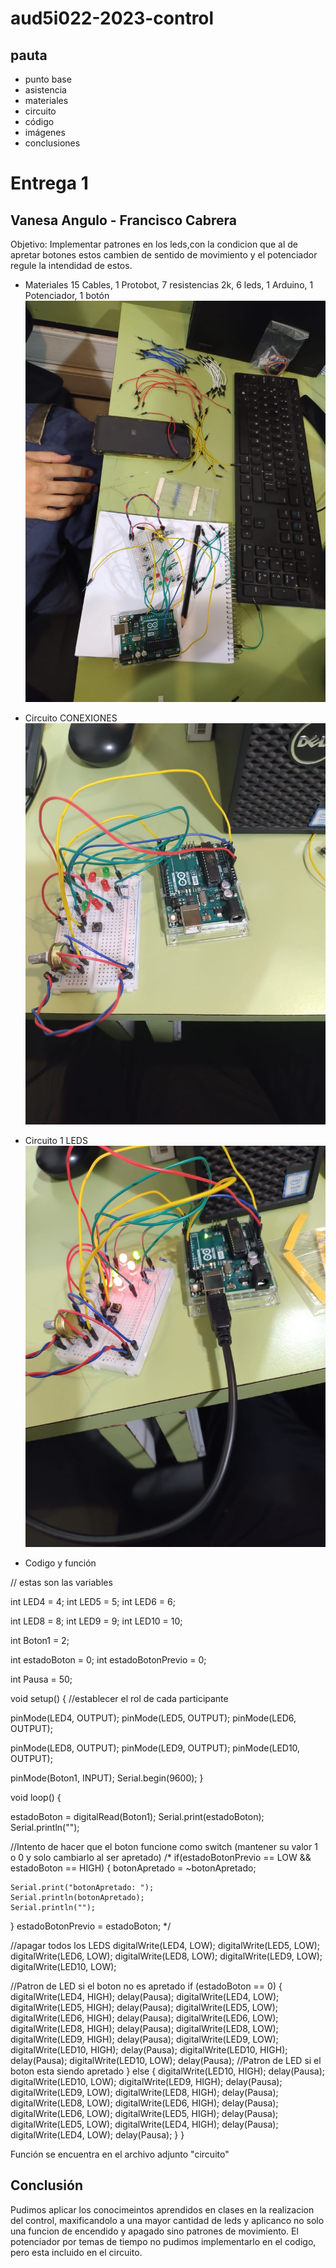 # aud5i022-2023-control

## pauta

- punto base
- asistencia
- materiales
- circuito
- código
- imágenes
- conclusiones

# Entrega 1

## Vanesa Angulo - Francisco Cabrera

Objetivo: Implementar patrones en los leds,con la condicion que al de apretar botones estos cambien de sentido de movimiento y el potenciador regule la intendidad de estos.

- Materiales
  15 Cables, 1 Protobot, 7 resistencias 2k, 6 leds, 1 Arduino, 1 Potenciador, 1 botón
  ![imagen 1](./imagen1.png)

- Circuito CONEXIONES
  ![imagen 2](./imagen2.png)

- Circuito 1 LEDS
  ![imagen 3](./imagen3.png)

- Codigo y función

// estas son las variables

int LED4 = 4;
int LED5 = 5;
int LED6 = 6;

int LED8 = 8;
int LED9 = 9;
int LED10 = 10;

int Boton1 = 2;

int estadoBoton = 0;
int estadoBotonPrevio = 0;

int Pausa = 50;

void setup() {
//establecer el rol de cada participante

pinMode(LED4, OUTPUT);
pinMode(LED5, OUTPUT);
pinMode(LED6, OUTPUT);

pinMode(LED8, OUTPUT);
pinMode(LED9, OUTPUT);
pinMode(LED10, OUTPUT);

pinMode(Boton1, INPUT);
Serial.begin(9600);
}

void loop() {

estadoBoton = digitalRead(Boton1);
Serial.print(estadoBoton);
Serial.println("");

//Intento de hacer que el boton funcione como switch (mantener su valor 1 o 0 y solo cambiarlo al ser apretado)
/\*
if(estadoBotonPrevio == LOW && estadoBoton == HIGH) {
botonApretado = ~botonApretado;

    Serial.print("botonApretado: ");
    Serial.println(botonApretado);
    Serial.println("");

}
estadoBotonPrevio = estadoBoton;
\*/

//apagar todos los LEDS
digitalWrite(LED4, LOW);
digitalWrite(LED5, LOW);
digitalWrite(LED6, LOW);
digitalWrite(LED8, LOW);
digitalWrite(LED9, LOW);
digitalWrite(LED10, LOW);

//Patron de LED si el boton no es apretado
if (estadoBoton == 0) {
digitalWrite(LED4, HIGH);
delay(Pausa);
digitalWrite(LED4, LOW);
digitalWrite(LED5, HIGH);
delay(Pausa);
digitalWrite(LED5, LOW);
digitalWrite(LED6, HIGH);
delay(Pausa);
digitalWrite(LED6, LOW);
digitalWrite(LED8, HIGH);
delay(Pausa);
digitalWrite(LED8, LOW);
digitalWrite(LED9, HIGH);
delay(Pausa);
digitalWrite(LED9, LOW);
digitalWrite(LED10, HIGH);
delay(Pausa);
digitalWrite(LED10, HIGH);
delay(Pausa);
digitalWrite(LED10, LOW);
delay(Pausa);
//Patron de LED si el boton esta siendo apretado
} else {
digitalWrite(LED10, HIGH);
delay(Pausa);
digitalWrite(LED10, LOW);
digitalWrite(LED9, HIGH);
delay(Pausa);
digitalWrite(LED9, LOW);
digitalWrite(LED8, HIGH);
delay(Pausa);
digitalWrite(LED8, LOW);
digitalWrite(LED6, HIGH);
delay(Pausa);
digitalWrite(LED6, LOW);
digitalWrite(LED5, HIGH);
delay(Pausa);
digitalWrite(LED5, LOW);
digitalWrite(LED4, HIGH);
delay(Pausa);
digitalWrite(LED4, LOW);
delay(Pausa);
}
}

Función se encuentra en el archivo adjunto "circuito"

## Conclusión

Pudimos aplicar los conocimeintos aprendidos en clases en la realizacion del control, maxificandolo a una mayor cantidad de leds y aplicanco no solo una funcion de encendido y apagado sino patrones de movimiento. El potenciador por temas de tiempo no pudimos implementarlo en el codigo, pero esta incluido en el circuito.
